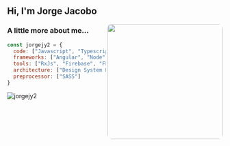 <h2> Hi, I'm Jorge Jacobo</h2>

<img style="border-radius: 10px" align='right' src="https://i.pinimg.com/originals/e4/26/70/e426702edf874b181aced1e2fa5c6cde.gif" width="270">

### A little more about me...  

```javascript
const jorgejy2 = {
  code: ["Javascript", "Typescript","Dart", "Java", "HTML/CSS"],
  frameworks: ["Angular", "Node", "Spring"],
  tools: ["RxJs", "Firebase", "FLutter", "Android", "Docker", "Linux"],
  architecture: ["Design System Pattern", "MVC", "MVVM"],
  preprocessor: ["SASS"]
}
```
<p>
   <img align="center" src="https://github-readme-stats.vercel.app/api/top-langs/?username=jorgejy2&layout=compact&hide=html" alt="jorgejy2" />
 </p>
